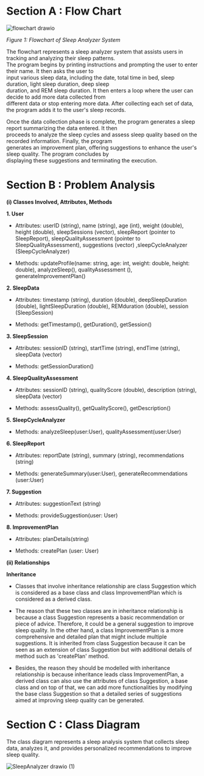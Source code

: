 # Section A : Flow Chart

![flowchart drawio](https://github.com/jjn7702/SECJ1023-PT2/assets/102563828/bba9a30c-5f96-4c12-be59-cd19195b1144) <br>

*Figure 1: Flowchart of Sleep Analyzer System* <br>

The flowchart represents a sleep analyzer system that assists users in tracking and analyzing their sleep patterns. <br>
The program begins by printing instructions and prompting the user to enter their name. It then asks the user to <br>
input various sleep data, including the date, total time in bed, sleep duration, light sleep duration, deep sleep <br>
duration, and REM sleep duration. It then enters a loop where the user can decide to add more data collected from <br>
different data or stop entering more data. After collecting each set of data, the program adds it to the user's sleep records. <br>

Once the data collection phase is complete, the program generates a sleep report summarizing the data entered. It then <br>
proceeds to analyze the sleep cycles and assess sleep quality based on the recorded information. Finally, the program <br>
generates an improvement plan, offering suggestions to enhance the user's sleep quality. The program concludes by <br>
displaying these suggestions and terminating the execution.  

# Section B : Problem Analysis
**(i) Classes Involved, Attributes, Methods**
    

**1.  User**
    

-   Attributes: userID (string), name (string), age (int), weight (double), height (double), sleepSessions (vector<SleepSession>), sleepReport (pointer to SleepReport), sleepQualityAssessment (pointer to SleepQualityAssessment),  suggestions (vector<pointer to Suggestion>) ,sleepCycleAnalyzer (SleepCycleAnalyzer)
    

-   Methods: updateProfile(name: string, age: int, weight: double, height: double), analyzeSleep(), qualityAssessment (), generatelmprovementPlan()
    

**2.  SleepData**
    

-   Attributes: timestamp (string), duration (double), deepSleepDuration (double), lightSleepDuration (double), REMduration (double), session (SleepSession)
    

-   Methods: getTimestamp(), getDuration(), getSession()
    

**3.  SleepSession**
    

-   Attributes:  sessionID (string), startTime (string), endTime (string), sleepData (vector<pointer to SleepData>)
    

-   Methods: getSessionDuration()
    

**4.  SleepQualityAssessment**
    

-   Attributes:  sessionID (string), qualityScore (double), description (string), sleepData (vector<SleepData>)
    

-   Methods: assessQuality(), getQualityScore(), getDescription()
    

**5.  SleepCycleAnalyzer**
    

-   Methods: analyzeSleep(user:User), qualityAssessment(user:User)
    

**6.  SleepReport**
    

-   Attributes: reportDate (string), summary (string), recommendations (string)
    

-   Methods: generateSummary(user:User), generateRecommendations (user:User)
    

**7.  Suggestion**
    

-   Attributes: suggestionText (string)
    

-   Methods:  provideSuggestion(user: User)
    

**8.  ImprovementPlan**
    

-   Attributes: planDetails(string)
    

-   Methods: createPlan (user: User)


  
**(ii) Relationships**
    
****Inheritance****

-   Classes that involve inheritance relationship are class Suggestion which is considered as a base class and class ImprovementPlan which is considered as a derived class.
    

-   The reason that these two classes are in inheritance relationship is because a class Suggestion represents a basic recommendation or piece of advice. Therefore, it could be a general suggestion to improve sleep quality. In the other hand, a class ImprovementPlan is a more comprehensive and detailed plan that might include multiple suggestions. It is inherited from class Suggestion because it can be seen as an extension of class Suggestion but with additional details of method such as 'createPlan' method.
    

-   Besides, the reason they should be modelled with inheritance relationship is because inheritance leads class ImprovementPlan, a derived class can also use the attributes of class Suggestion, a base class and on top of that, we can add more functionalities by modifying the base class Suggestion so that a detailed series of suggestions aimed at improving sleep quality can be generated.



# Section C : Class Diagram
The class diagram represents a sleep analysis system that collects sleep data, analyzes it, and provides personalized recommendations to improve sleep quality. 

![SleepAnalyzer drawio (1)](https://github.com/jjn7702/SECJ1023-PT2/assets/147962293/9bb82ecf-b8ca-44f7-aa98-d46eba2e147b)
